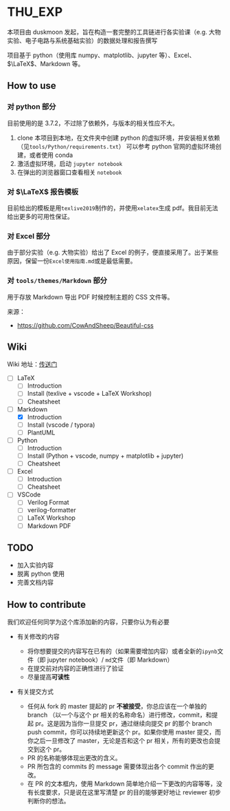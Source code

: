 # THU_EXP

本项目由 duskmoon 发起，旨在构造一套完整的工具链进行各实验课（e.g. 大物实验、电子电路与系统基础实验）的数据处理和报告撰写

项目基于 python（使用库 numpy、matplotlib、jupyter 等）、Excel、$\LaTeX$、Markdown 等。

## How to use

### 对 python 部分

目前使用的是 3.7.2，不过除了依赖外，与版本的相关性应不大。

1. clone 本项目到本地，在文件夹中创建 python 的虚拟环境，并安装相关依赖（见`tools/Python/requirements.txt`）
   可以参考 python 官网的虚拟环境创建，或者使用 conda
2. 激活虚拟环境，启动 `jupyter notebook`
3. 在弹出的浏览器窗口查看相关 `notebook`

### 对 $\LaTeX$ 报告模板

目前给出的模板是用`texlive2019`制作的，并使用`xelatex`生成 pdf。我目前无法给出更多的可用性保证。

### 对 Excel 部分

由于部分实验（e.g. 大物实验）给出了 Excel 的例子，便直接采用了。出于某些原因，保留一份`Excel使用指南.md`或是最低需要。

### 对 `tools/themes/Markdown` 部分

用于存放 Markdown 导出 PDF 时候控制主题的 CSS 文件等。

来源：

- https://github.com/CowAndSheep/Beautiful-css

## Wiki

Wiki 地址：[传送门](https://duskmoon314.github.io/THU_EXP)

- [ ] LaTeX
  - [ ] Introduction
  - [ ] Install (texlive + vscode + LaTeX Workshop)
  - [ ] Cheatsheet
- [ ] Markdown
  - [x] Introduction
  - [ ] Install (vscode / typora)
  - [ ] PlantUML
- [ ] Python
  - [ ] Introduction
  - [ ] Install (Python + vscode, numpy + matplotlib + jupyter)
  - [ ] Cheatsheet
- [ ] Excel
  - [ ] Introduction
  - [ ] Cheatsheet
- [ ] VSCode
  - [ ] Verilog Format
  - [ ] verilog-formatter
  - [ ] LaTeX Workshop
  - [ ] Markdown PDF

## TODO

- 加入实验内容
- 脱离 python 使用
- 完善文档内容

## How to contribute

我们欢迎任何同学为这个库添加新的内容，只要你认为有必要

- 有关修改的内容

  - 将你想要提交的内容写在已有的（如果需要增加内容）或者全新的`ipynb`文件（即 jupyter notebook）/ `md`文件（即 Markdown）
  - 在提交前对内容的正确性进行了验证
  - 尽量提高**可读性**

- 有关提交方式
  - 任何从 fork 的 master 提起的 pr **不被接受**，你总应该在一个单独的 branch （以一个与这个 pr 相关的名称命名）进行修改，commit，和提起 pr。这是因为当你一旦提交 pr，通过继续向提交 pr 的那个 branch push commit，你可以持续地更新这个 pr。如果你使用 master 提交，而你之后一旦修改了 master，无论是否和这个 pr 相关，所有的更改也会提交到这个 pr。
  - PR 的名称能够体现出更改的含义。
  - PR 所包含的 commits 的 message 需要体现出各个 commit 作出的更改。
  - 在 PR 的文本框内，使用 Markdown 简单地介绍一下更改的内容等等，没有长度要求，只是说在这里写清楚 pr 的目的能够更好地让 reviewer 初步判断你的想法。
